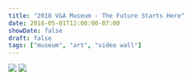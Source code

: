 ```yaml
---
title: "2018 V&A Museum - The Future Starts Here"
date: 2018-05-01T12:00:00-07:00
showDate: false
draft: false
tags: ["museum", "art", "video wall"]
---
```


![](../images/va_1.jpg)
![](../images/va_2.jpg)
